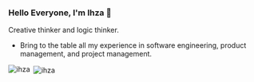 ### Hello Everyone, I'm Ihza 👋
Creative thinker and logic thinker.
- Bring to the table all my experience in software engineering, product management, and project management.

<p><img align="left" src="https://github-readme-stats.vercel.app/api/top-langs?username=ihzarizkyk&show_icons=true&locale=en&layout=compact" alt="ihza" /></p>
<p>&nbsp;<img align="center" src="https://github-readme-stats.vercel.app/api?username=ihzarizkyk&show_icons=true&locale=en" alt="ihza" /></p>
